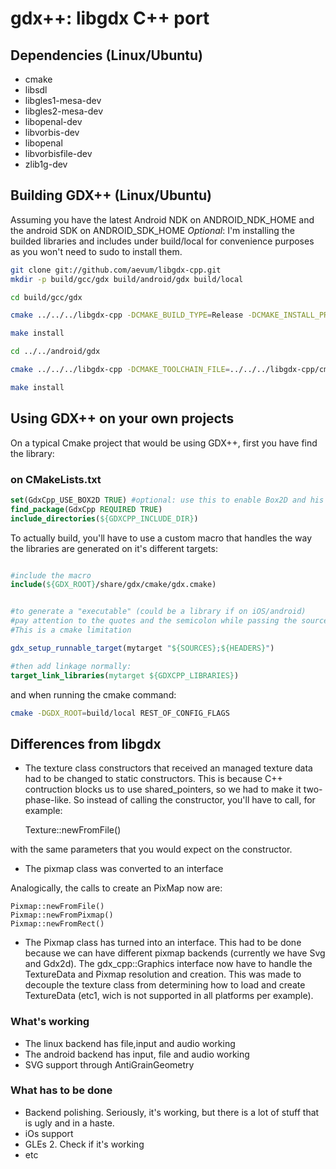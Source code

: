 # gdx++: libgdx C++ port

## Dependencies (Linux/Ubuntu)

* cmake
* libsdl
* libgles1-mesa-dev
* libgles2-mesa-dev
* libopenal-dev
* libvorbis-dev
* libopenal
* libvorbisfile-dev
* zlib1g-dev

## Building GDX++ (Linux/Ubuntu)

Assuming you have the latest Android NDK on ANDROID_NDK_HOME and the android SDK on ANDROID_SDK_HOME
_Optional_: I'm installing the builded libraries and includes under build/local for convenience purposes as you won't need to sudo to install them.

```bash
git clone git://github.com/aevum/libgdx-cpp.git 
mkdir -p build/gcc/gdx build/android/gdx build/local

cd build/gcc/gdx

cmake ../../../libgdx-cpp -DCMAKE_BUILD_TYPE=Release -DCMAKE_INSTALL_PREFIX=../../local

make install

cd ../../android/gdx

cmake ../../../libgdx-cpp -DCMAKE_TOOLCHAIN_FILE=../../../libgdx-cpp/cmake/android.toolchain.cmake -DANDROID_NDK=ANDROID_NDK_HOME -DCAMEK_BUILD_TYPE=Release

make install
```

## Using GDX++ on your own projects

On a typical Cmake project that would be using GDX++, first you have find the library:

### on CMakeLists.txt

```cmake
set(GdxCpp_USE_BOX2D TRUE) #optional: use this to enable Box2D and his Gdx layer
find_package(GdxCpp REQUIRED TRUE)
include_directories(${GDXCPP_INCLUDE_DIR})
```

To actually build, you'll have to use a custom macro that handles the way the libraries are generated on it's different targets:

```cmake

#include the macro
include(${GDX_ROOT}/share/gdx/cmake/gdx.cmake)


#to generate a "executable" (could be a library if on iOS/android)
#pay attention to the quotes and the semicolon while passing the sources and headers. 
#This is a cmake limitation

gdx_setup_runnable_target(mytarget "${SOURCES};${HEADERS}")

#then add linkage normally:
target_link_libraries(mytarget ${GDXCPP_LIBRARIES})
```

and when running the cmake command:

```bash
cmake -DGDX_ROOT=build/local REST_OF_CONFIG_FLAGS
```

## Differences from libgdx

* The texture class constructors that received an managed texture data had to be changed to static constructors.
This is because C++ contruction blocks us to use shared_pointers, so we had to make it two-phase-like. So instead of calling the constructor,
you'll have to call, for example:

    Texture::newFromFile()

with the same parameters that you would expect on the constructor.

* The pixmap class was converted to an interface

Analogically, the calls to create an PixMap now are:

    Pixmap::newFromFile()
    Pixmap::newFromPixmap()
    Pixmap::newFromRect()

* The Pixmap class has turned into an interface. This had to be done because we can have different pixmap backends (currently we have Svg and Gdx2d).
The gdx_cpp::Graphics interface now have to handle the TextureData and Pixmap resolution and creation. This was made to decouple the texture class from determining
how to load and create TextureData (etc1, wich is not supported in all platforms per example).


### What's working

* The linux backend has file,input and audio working
* The android backend has input, file and audio working
* SVG support through AntiGrainGeometry

### What has to be done

* Backend polishing. Seriously, it's working, but there is a lot of stuff that is ugly and in a haste.
* iOs support
* GLEs 2. Check if it's working
* etc

